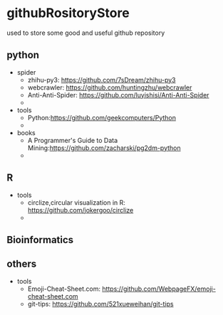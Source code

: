 # githubRositoryStore
used to store some good and useful github repository


## python
+ spider
  + zhihu-py3: https://github.com/7sDream/zhihu-py3
  + webcrawler: https://github.com/huntingzhu/webcrawler
  + Anti-Anti-Spider: https://github.com/luyishisi/Anti-Anti-Spider
  + 
+ tools
  + Python:https://github.com/geekcomputers/Python
  + 
+ books
  + A Programmer's Guide to Data Mining:https://github.com/zacharski/pg2dm-python
  + 



## R
+ tools
  + circlize,circular visualization in R: https://github.com/jokergoo/circlize
  + 


## Bioinformatics



## others
+ tools 
  + Emoji-Cheat-Sheet.com: https://github.com/WebpageFX/emoji-cheat-sheet.com
  + git-tips: https://github.com/521xueweihan/git-tips
  



